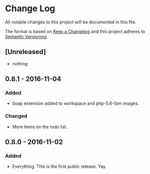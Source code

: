 # Change Log
All notable changes to this project will be documented in this file.

The format is based on [Keep a Changelog](http://keepachangelog.com/)
and this project adheres to [Semantic Versioning](http://semver.org/).

## [Unreleased]
- nothing

## 0.8.1 - 2016-11-04
### Added
- Soap extension added to workspace and php-5.6-fpm images.

### Changed
- More items on the todo list.

## 0.8.0 - 2016-11-02
### Added
- Everything. This is the first public release. Yay.
